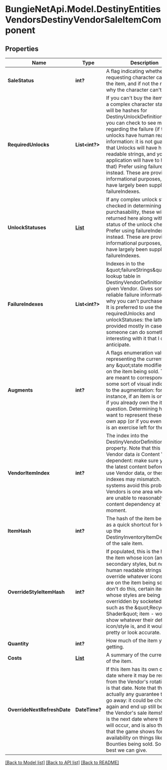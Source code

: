 # BungieNetApi.Model.DestinyEntitiesVendorsDestinyVendorSaleItemComponent
## Properties

Name | Type | Description | Notes
------------ | ------------- | ------------- | -------------
**SaleStatus** | **int?** | A flag indicating whether the requesting character can buy the item, and if not the reasons why the character can&#39;t buy it. | [optional] 
**RequiredUnlocks** | **List<int?>** | If you can&#39;t buy the item due to a complex character state, these will be hashes for DestinyUnlockDefinitions that you can check to see messages regarding the failure (if the unlocks have human readable information: it is not guaranteed that Unlocks will have human readable strings, and your application will have to handle that)  Prefer using failureIndexes instead. These are provided for informational purposes, but have largely been supplanted by failureIndexes. | [optional] 
**UnlockStatuses** | [**List<DestinyDestinyUnlockStatus>**](DestinyDestinyUnlockStatus.md) | If any complex unlock states are checked in determining purchasability, these will be returned here along with the status of the unlock check.  Prefer using failureIndexes instead. These are provided for informational purposes, but have largely been supplanted by failureIndexes. | [optional] 
**FailureIndexes** | **List<int?>** | Indexes in to the \&quot;failureStrings\&quot; lookup table in DestinyVendorDefinition for the given Vendor. Gives some more reliable failure information for why you can&#39;t purchase an item.  It is preferred to use these over requiredUnlocks and unlockStatuses: the latter are provided mostly in case someone can do something interesting with it that I didn&#39;t anticipate. | [optional] 
**Augments** | **int?** | A flags enumeration value representing the current state of any \&quot;state modifiers\&quot; on the item being sold. These are meant to correspond with some sort of visual indicator as to the augmentation: for instance, if an item is on sale or if you already own the item in question.  Determining how you want to represent these in your own app (or if you even want to) is an exercise left for the reader. | [optional] 
**VendorItemIndex** | **int?** | The index into the DestinyVendorDefinition.itemList property. Note that this means Vendor data *is* Content Version dependent: make sure you have the latest content before you use Vendor data, or these indexes may mismatch.   Most systems avoid this problem, but Vendors is one area where we are unable to reasonably avoid content dependency at the moment. | [optional] 
**ItemHash** | **int?** | The hash of the item being sold, as a quick shortcut for looking up the DestinyInventoryItemDefinition of the sale item. | [optional] 
**OverrideStyleItemHash** | **int?** | If populated, this is the hash of the item whose icon (and other secondary styles, but *not* the human readable strings) should override whatever icons/styles are on the item being sold.  If you don&#39;t do this, certain items whose styles are being overridden by socketed items - such as the \&quot;Recycle Shader\&quot; item - would show whatever their default icon/style is, and it wouldn&#39;t be pretty or look accurate. | [optional] 
**Quantity** | **int?** | How much of the item you&#39;ll be getting. | [optional] 
**Costs** | [**List<DestinyDestinyItemQuantity>**](DestinyDestinyItemQuantity.md) | A summary of the current costs of the item. | [optional] 
**OverrideNextRefreshDate** | **DateTime?** | If this item has its own custom date where it may be removed from the Vendor&#39;s rotation, this is that date.  Note that there&#39;s not actually any guarantee that it will go away: it could be chosen again and end up still being in the Vendor&#39;s sale items! But this is the next date where that test will occur, and is also the date that the game shows for availability on things like Bounties being sold. So it&#39;s the best we can give. | [optional] 

[[Back to Model list]](../README.md#documentation-for-models) [[Back to API list]](../README.md#documentation-for-api-endpoints) [[Back to README]](../README.md)

